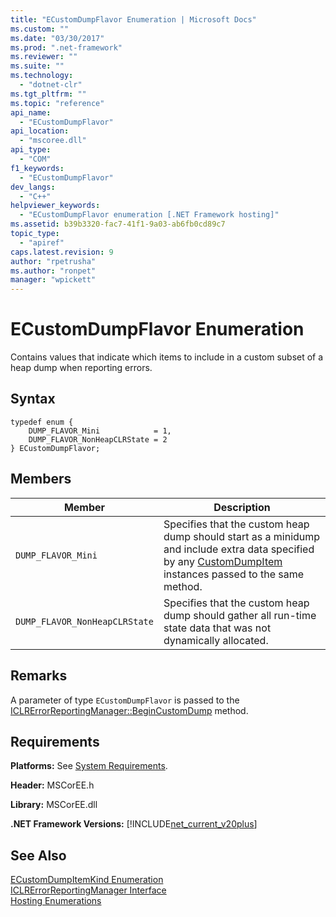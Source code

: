```yaml
---
title: "ECustomDumpFlavor Enumeration | Microsoft Docs"
ms.custom: ""
ms.date: "03/30/2017"
ms.prod: ".net-framework"
ms.reviewer: ""
ms.suite: ""
ms.technology: 
  - "dotnet-clr"
ms.tgt_pltfrm: ""
ms.topic: "reference"
api_name: 
  - "ECustomDumpFlavor"
api_location: 
  - "mscoree.dll"
api_type: 
  - "COM"
f1_keywords: 
  - "ECustomDumpFlavor"
dev_langs: 
  - "C++"
helpviewer_keywords: 
  - "ECustomDumpFlavor enumeration [.NET Framework hosting]"
ms.assetid: b39b3320-fac7-41f1-9a03-ab6fb0cd89c7
topic_type: 
  - "apiref"
caps.latest.revision: 9
author: "rpetrusha"
ms.author: "ronpet"
manager: "wpickett"
---
```

# ECustomDumpFlavor Enumeration
Contains values that indicate which items to include in a custom subset of a heap dump when reporting errors.  
  
## Syntax  
  
```  
typedef enum {  
    DUMP_FLAVOR_Mini            = 1,  
    DUMP_FLAVOR_NonHeapCLRState = 2  
} ECustomDumpFlavor;  
```  
  
## Members  
  
|Member|Description|  
|------------|-----------------|  
|`DUMP_FLAVOR_Mini`|Specifies that the custom heap dump should start as a minidump and include extra data specified by any [CustomDumpItem](../../../../docs/framework/unmanaged-api/hosting/customdumpitem-structure.md) instances passed to the same method.|  
|`DUMP_FLAVOR_NonHeapCLRState`|Specifies that the custom heap dump should gather all run-time state data that was not dynamically allocated.|  
  
## Remarks  
 A parameter of type `ECustomDumpFlavor` is passed to the [ICLRErrorReportingManager::BeginCustomDump](../../../../docs/framework/unmanaged-api/hosting/iclrerrorreportingmanager-begincustomdump-method.md) method.  
  
## Requirements  
 **Platforms:** See [System Requirements](../../../../docs/framework/get-started/system-requirements.md).  
  
 **Header:** MSCorEE.h  
  
 **Library:** MSCorEE.dll  
  
 **.NET Framework Versions:** [!INCLUDE[net_current_v20plus](../../../../includes/net-current-v20plus-md.md)]  
  
## See Also  
 [ECustomDumpItemKind Enumeration](../../../../docs/framework/unmanaged-api/hosting/ecustomdumpitemkind-enumeration.md)   
 [ICLRErrorReportingManager Interface](../../../../docs/framework/unmanaged-api/hosting/iclrerrorreportingmanager-interface.md)   
 [Hosting Enumerations](../../../../docs/framework/unmanaged-api/hosting/hosting-enumerations.md)